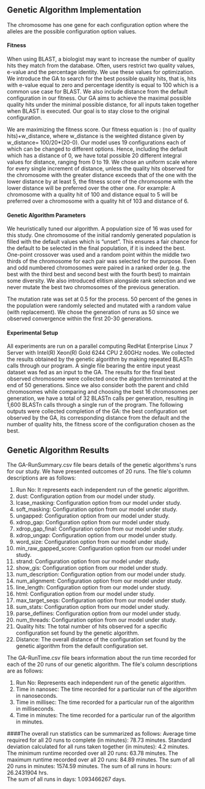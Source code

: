 ## Genetic Algorithm Implementation

The chromosome has one gene for each configuration option where the alleles are the possible configuration option values.

#### Fitness 
When using BLAST, a biologist may want to increase the number of quality hits they match from the database.  Often, users restrict two quality values, e-value and the percentage identity. We use these values for optimization. We introduce the GA to search for the best possible quality hits, that is, hits with e-value equal to zero and percentage identity is equal to 100 which is a common use case for BLAST. We also include distance from the default configuration in our fitness. Our GA aims to achieve the maximal possible quality hits under the minimal possible distance, for all inputs taken together when BLAST is executed. Our goal is to stay close to the original configuration.

We are maximizing the fitness score. Our fitness equation is : (no of quality hits)+w\_distance, where w\_distance is the weighted distance given by w\_distance= 100/20\*(20-0).  Our model uses 19 configurations each of which can be changed to different options. Hence, including the default which has a distance of 0, we have total possible 20 different integral values for distance, ranging from 0 to 19. We chose an uniform scale where for every single increment of distance, unless the quality hits observed for the chromosome with the greater distance exceeds that of the one with the lower distance by at least 5, the fitness score of the chromosome with the lower distance will be preferred over the other one.  For example: A chromosome with a quality hit of 100 and distance equal to 5 will be preferred over a chromosome with a quality hit of 103 and distance of 6.

#### Genetic Algorithm Parameters
We heuristically tuned our algorithm. A population size of 16 was used for this study. One chromosome of the initial randomly generated population is filled with the default values which is “unset”. This ensures a fair chance for the default to be selected in the final population, if it is indeed the best. One-point crossover was used and a random point within the middle two thirds of the chromosome for each pair was selected for the purpose. Even and odd numbered chromosomes were paired in a ranked order (e.g. the best with the third best and second best with the fourth best) to maintain some diversity. We also introduced elitism alongside rank selection and we never mutate the best two chromosomes of the previous generation. 

The mutation rate was set at 0.5 for the process. 50 percent of the genes in the population were randomly selected and mutated with a random value (with replacement). We chose the generation of runs as 50 since we observed convergence within the first 20-30 generations.


#### Experimental Setup
All experiments are run on a parallel computing RedHat Enterprise Linux 7 Server with Intel(R) Xeon(R) Gold 6244 CPU 2.60GHz nodes. We collected the results obtained by the genetic algorithm by making repeated BLASTn calls through our program. A single file bearing the entire input yeast dataset was fed as an input to the GA. The results for the final best observed chromosome were collected once the algorithm terminated at the end of 50 generations. Since we also consider both the parent and child chromosomes while comparing and choosing the best 16 chromosomes per generation, we have a total of 32 BLASTn calls per generation, resulting in 1,600 BLASTn calls through a single run of the program. The following outputs were collected completion of the GA: the best configuration set observed by the GA, its corresponding distance from the default and the number of quality hits, the fitness score of the configuration chosen as the best.


## Genetic Algorithm Results

The GA-RunSummary.csv file bears details of the genetic algorithms's runs for our study. We have presented outcomes of 20 runs. The file's column descriptions are as follows:
1. Run No: It represents each independent run of the genetic algorithm. 
2. dust: Configuration option from our model under study.
3. lcase_masking: Configuration option from our model under study.
4. soft_masking: Configuration option from our model under study.
5. ungapped: Configuration option from our model under study.
6. xdrop_gap: Configuration option from our model under study.
7. xdrop_gap_final: Configuration option from our model under study.
8. xdrop_ungap: Configuration option from our model under study.
9. word_size: Configuration option from our model under study.
10. min_raw_gapped_score: Configuration option from our model under study.	
11. strand: Configuration option from our model under study.
12. show_gis: Configuration option from our model under study.
13. num_description: Configuration option from our model under study.
14. num_alignment: Configuration option from our model under study.
15. line_length: Configuration option from our model under study.
16. html: Configuration option from our model under study.
17. max_target_seqs: Configuration option from our model under study.
18. sum_stats: Configuration option from our model under study.
19. parse_deflines: Configuration option from our model under study.
20. num_threads: Configuration option from our model under study.
21. Quality hits: The total number of hits observed for a specific configuration set found by the genetic algorithm.
22. Distance: The overall distance of the configuration set found by the genetic algorithm from the default configuration set.

The GA-RunTime.csv file bears information about the run time recorded for each of the 20 runs of our genetic algorithm. The file's column descriptions are as follows:
1. Run No: Represents each independent run of the genetic algorithm. 
2. Time in nanosec:	The time recorded for a particular run of the algorithm in nanoseconds.
3. Time in millisec: The time recorded for a particular run of the algorithm in milliseconds.
4. Time in minutes: The time recorded for a particular run of the algorithm in minutes.

####The overall run statistics can be summarized as follows:
Average time required for all 20 runs to complete (in minutes): 78.73 minutes.
Standard deviation calculated for all runs taken together (in minutes): 4.2 minutes.
The minimum runtime recorded over all 20 runs: 63.78 minutes.
The maximum runtime recorded over all 20 runs: 84.89	minutes.
The sum of all 20 runs in minutes: 1574.59 minutes.
The sum of all runs in hours: 26.2431904 hrs.	
The sum of all runs in days: 1.093466267 days.	




